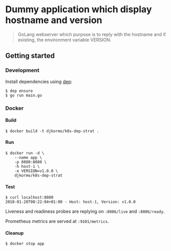 Dummy application which display hostname and version
====================================================

> GoLang webserver which purpose is to reply with the hostname and if existing,
the environment variable VERSION.

## Getting started

### Development

Install dependencies using [dep](https://github.com/golang/dep):

```console
$ dep ensure
$ go run main.go
```

### Docker

#### Build

```console
$ docker build -t djkormo/k8s-dep-strat .
```

#### Run

```console
$ docker run -d \
    --name app \
    -p 8080:8080 \
    -h host-1 \
    -e VERSION=v1.0.0 \
    djkormo/k8s-dep-strat
```

#### Test

```console
$ curl localhost:8080
2018-01-28T00:22:04+01:00 - Host: host-1, Version: v1.0.0
```

Liveness and readiness probes are replying on `:8086/live` and `:8086/ready`.

Prometheus metrics are served at `:9101/metrics`.

#### Cleanup

```console
$ docker stop app
```
